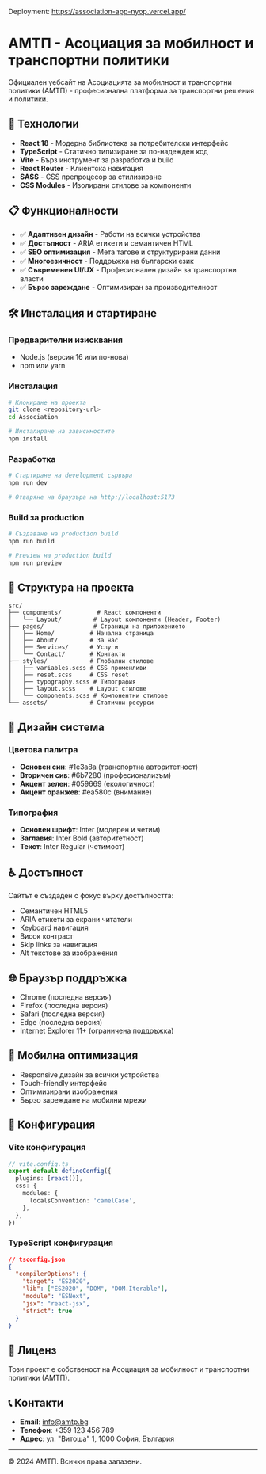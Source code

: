 Deployment: https://association-app-nyop.vercel.app/

# АМТП - Асоциация за мобилност и транспортни политики

Официален уебсайт на Асоциацията за мобилност и транспортни политики (АМТП) - професионална платформа за транспортни решения и политики.

## 🚀 Технологии

- **React 18** - Модерна библиотека за потребителски интерфейс
- **TypeScript** - Статично типизиране за по-надежден код
- **Vite** - Бърз инструмент за разработка и build
- **React Router** - Клиентска навигация
- **SASS** - CSS препроцесор за стилизиране
- **CSS Modules** - Изолирани стилове за компоненти

## 📋 Функционалности

- ✅ **Адаптивен дизайн** - Работи на всички устройства
- ✅ **Достъпност** - ARIA етикети и семантичен HTML
- ✅ **SEO оптимизация** - Мета тагове и структурирани данни
- ✅ **Многоезичност** - Поддръжка на български език
- ✅ **Съвременен UI/UX** - Професионален дизайн за транспортни власти
- ✅ **Бързо зареждане** - Оптимизиран за производителност

## 🛠️ Инсталация и стартиране

### Предварителни изисквания
- Node.js (версия 16 или по-нова)
- npm или yarn

### Инсталация
```bash
# Клониране на проекта
git clone <repository-url>
cd Association

# Инсталиране на зависимостите
npm install
```

### Разработка
```bash
# Стартиране на development сървъра
npm run dev

# Отваряне на браузъра на http://localhost:5173
```

### Build за production
```bash
# Създаване на production build
npm run build

# Preview на production build
npm run preview
```

## 📁 Структура на проекта

```
src/
├── components/          # React компоненти
│   └── Layout/         # Layout компоненти (Header, Footer)
├── pages/              # Страници на приложението
│   ├── Home/          # Начална страница
│   ├── About/         # За нас
│   ├── Services/      # Услуги
│   └── Contact/       # Контакти
├── styles/            # Глобални стилове
│   ├── variables.scss # CSS променливи
│   ├── reset.scss     # CSS reset
│   ├── typography.scss # Типография
│   ├── layout.scss    # Layout стилове
│   └── components.scss # Компонентни стилове
└── assets/            # Статични ресурси
```

## 🎨 Дизайн система

### Цветова палитра
- **Основен син**: #1e3a8a (транспортна авторитетност)
- **Вторичен сив**: #6b7280 (професионализъм)
- **Акцент зелен**: #059669 (екологичност)
- **Акцент оранжев**: #ea580c (внимание)

### Типография
- **Основен шрифт**: Inter (модерен и четим)
- **Заглавия**: Inter Bold (авторитетност)
- **Текст**: Inter Regular (четимост)

## ♿ Достъпност

Сайтът е създаден с фокус върху достъпността:
- Семантичен HTML5
- ARIA етикети за екрани читатели
- Keyboard навигация
- Висок контраст
- Skip links за навигация
- Alt текстове за изображения

## 🌐 Браузър поддръжка

- Chrome (последна версия)
- Firefox (последна версия)
- Safari (последна версия)
- Edge (последна версия)
- Internet Explorer 11+ (ограничена поддръжка)

## 📱 Мобилна оптимизация

- Responsive дизайн за всички устройства
- Touch-friendly интерфейс
- Оптимизирани изображения
- Бързо зареждане на мобилни мрежи

## 🔧 Конфигурация

### Vite конфигурация
```typescript
// vite.config.ts
export default defineConfig({
  plugins: [react()],
  css: {
    modules: {
      localsConvention: 'camelCase',
    },
  },
})
```

### TypeScript конфигурация
```json
// tsconfig.json
{
  "compilerOptions": {
    "target": "ES2020",
    "lib": ["ES2020", "DOM", "DOM.Iterable"],
    "module": "ESNext",
    "jsx": "react-jsx",
    "strict": true
  }
}
```

## 📄 Лиценз

Този проект е собственост на Асоциация за мобилност и транспортни политики (АМТП).

## 📞 Контакти

- **Email**: info@amtp.bg
- **Телефон**: +359 123 456 789
- **Адрес**: ул. "Витоша" 1, 1000 София, България

---

© 2024 АМТП. Всички права запазени.



